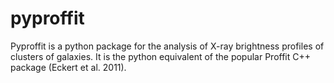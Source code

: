 # pyproffit

Pyproffit is a python package for the analysis of X-ray brightness profiles of clusters of galaxies. It is the python equivalent of the popular Proffit C++ package (Eckert et al. 2011).
